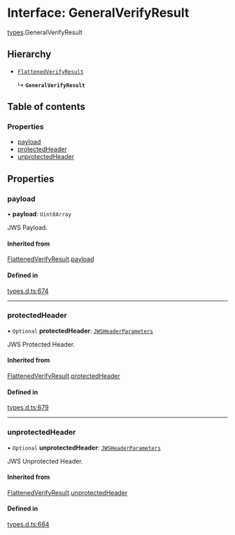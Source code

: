 # Interface: GeneralVerifyResult

[types](../modules/types.md).GeneralVerifyResult

## Hierarchy

- [`FlattenedVerifyResult`](types.FlattenedVerifyResult.md)

  ↳ **`GeneralVerifyResult`**

## Table of contents

### Properties

- [payload](types.GeneralVerifyResult.md#payload)
- [protectedHeader](types.GeneralVerifyResult.md#protectedheader)
- [unprotectedHeader](types.GeneralVerifyResult.md#unprotectedheader)

## Properties

### payload

• **payload**: `Uint8Array`

JWS Payload.

#### Inherited from

[FlattenedVerifyResult](types.FlattenedVerifyResult.md).[payload](types.FlattenedVerifyResult.md#payload)

#### Defined in

[types.d.ts:674](https://github.com/panva/jose/blob/v3.18.0/src/types.d.ts#L674)

___

### protectedHeader

• `Optional` **protectedHeader**: [`JWSHeaderParameters`](types.JWSHeaderParameters.md)

JWS Protected Header.

#### Inherited from

[FlattenedVerifyResult](types.FlattenedVerifyResult.md).[protectedHeader](types.FlattenedVerifyResult.md#protectedheader)

#### Defined in

[types.d.ts:679](https://github.com/panva/jose/blob/v3.18.0/src/types.d.ts#L679)

___

### unprotectedHeader

• `Optional` **unprotectedHeader**: [`JWSHeaderParameters`](types.JWSHeaderParameters.md)

JWS Unprotected Header.

#### Inherited from

[FlattenedVerifyResult](types.FlattenedVerifyResult.md).[unprotectedHeader](types.FlattenedVerifyResult.md#unprotectedheader)

#### Defined in

[types.d.ts:684](https://github.com/panva/jose/blob/v3.18.0/src/types.d.ts#L684)
